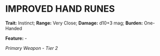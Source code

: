 # IMPROVED HAND RUNES

**Trait:** Instinct; **Range:** Very Close; **Damage:** d10+3 mag; **Burden:** One-Handed

**Feature:** -

*Primary Weapon - Tier 2*